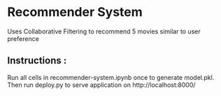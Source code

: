 # Recommender System

Uses Collaborative Filtering to recommend 5 movies similar to user preference

## Instructions :

Run all cells in recommender-system.ipynb once to generate model.pkl. Then run deploy.py to serve application on http://localhost:8000/
